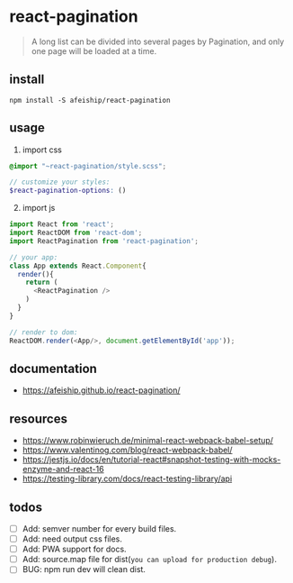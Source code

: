 # react-pagination
> A long list can be divided into several pages by Pagination, and only one page will be loaded at a time.

## install
```shell
npm install -S afeiship/react-pagination
```

## usage
1. import css
  ```scss
  @import "~react-pagination/style.scss";

  // customize your styles:
  $react-pagination-options: ()
  ```
2. import js
  ```js
  import React from 'react';
  import ReactDOM from 'react-dom';
  import ReactPagination from 'react-pagination';
  
  // your app:
  class App extends React.Component{
    render(){
      return (
        <ReactPagination />
      )
    }
  }

  // render to dom:
  ReactDOM.render(<App/>, document.getElementById('app'));
  ```

## documentation
- https://afeiship.github.io/react-pagination/

## resources
- https://www.robinwieruch.de/minimal-react-webpack-babel-setup/
- https://www.valentinog.com/blog/react-webpack-babel/
- https://jestjs.io/docs/en/tutorial-react#snapshot-testing-with-mocks-enzyme-and-react-16
- https://testing-library.com/docs/react-testing-library/api

## todos
- [ ] Add: semver number for every build files.
- [ ] Add: need output css files.
- [ ] Add: PWA support for docs.
- [ ] Add: source.map file for dist(`you can upload for production debug`).
- [ ] BUG: npm run dev will clean dist.
